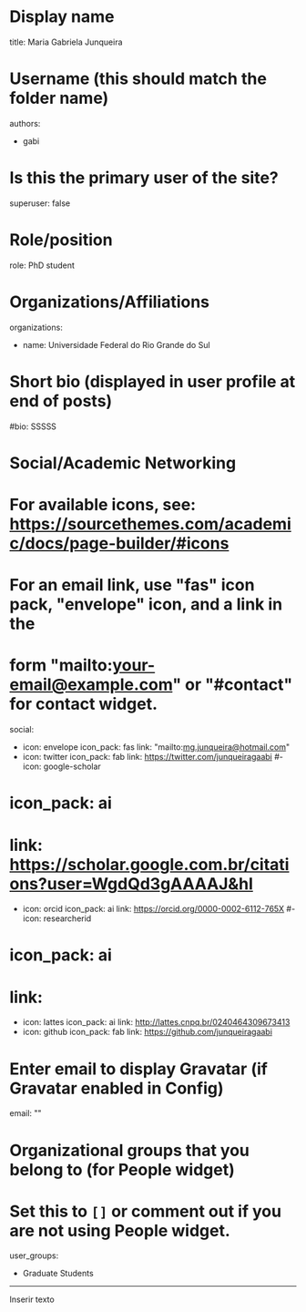 # Display name
title: Maria Gabriela Junqueira

# Username (this should match the folder name)
authors:
- gabi

# Is this the primary user of the site?
superuser: false

# Role/position
role: PhD student  

# Organizations/Affiliations
organizations:
- name: Universidade Federal do Rio Grande do Sul  

# Short bio (displayed in user profile at end of posts)
#bio: SSSSS

# Social/Academic Networking
# For available icons, see: https://sourcethemes.com/academic/docs/page-builder/#icons
#   For an email link, use "fas" icon pack, "envelope" icon, and a link in the
#   form "mailto:your-email@example.com" or "#contact" for contact widget.
social:
- icon: envelope
  icon_pack: fas
  link: "mailto:mg.junqueira@hotmail.com"
- icon: twitter
  icon_pack: fab
  link: https://twitter.com/junqueiragaabi
#- icon: google-scholar
#  icon_pack: ai
#  link: https://scholar.google.com.br/citations?user=WgdQd3gAAAAJ&hl
- icon: orcid
  icon_pack: ai
  link: https://orcid.org/0000-0002-6112-765X
#- icon: researcherid
 # icon_pack: ai
#  link: 
- icon: lattes
  icon_pack: ai
  link: http://lattes.cnpq.br/0240464309673413
- icon: github
  icon_pack: fab
  link: https://github.com/junqueiragaabi
  
# Enter email to display Gravatar (if Gravatar enabled in Config)
email: ""

# Organizational groups that you belong to (for People widget)
#   Set this to `[]` or comment out if you are not using People widget.
user_groups:
- Graduate Students

---

Inserir texto
